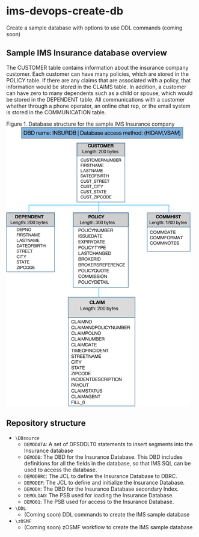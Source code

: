 # ims-devops-create-db
Create a sample database with options to use DDL commands (coming soon)



## Sample IMS Insurance database overview

The CUSTOMER table contains information about the insurance company customer. Each customer can have many policies, which are stored in the POLICY table. If there are any claims that are associated with a policy, that information would be stored in the CLAIMS table. In addition, a customer can have zero to many dependents such as a child or spouse, which would be stored in the DEPENDENT table. All communications with a customer whether through a phone operator, an online chat rep, or the email system is stored in the COMMUNICATION table.

Figure 1. Database structure for the sample IMS Insurance company
![dbschema](./media/dbschema.png)


## Repository structure

* `\DBsource`
  * `DEMODATA`: A set of DFSDDLT0 statements to insert segments into the Insurance database
  * `DEMODB`: The DBD for the Insurance Database. This DBD includes definitions for all the fields in the database, so that IMS SQL can be used to access the database.
  * `DEMODBRC`: The JCL to define the Insurance Database to DBRC. 
  * `DEMODEF`: The JCL to define and initialize the Insurance Database.
  * `DEMODX`: The DBD for the Insurance Database secondary Index.
  * `DEMOLOAD`: The PSB used for loading the Insurance Database.
  * `DEMO01`: The PSB used for access to the Insurance Database.
* `\DDL` 
  * (Coming soon) DDL commands to create the IMS sample database 
* `\zOSMF`
  * (Coming soon) zOSMF workflow to create the IMS sample database
